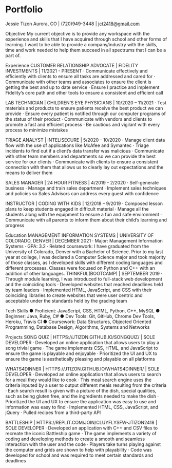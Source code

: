 # Portfolio

Jessie Tizon
Aurora, CO | (720)949-3448 | jct2418@gmail.com

Objective
My current objective is to provide any workspace with the experience and skills that I have acquired through school and other forms of learning. I want to be able to provide a company/industry with the skills, time and work needed to help them succeed in all spectrums that I can be a part of.

Experience
CUSTOMER RELATIONSHIP ADVOCATE | FIDELITY INVESTMENTS | 11/2021 - PRESENT
·	Communicate effectively and efficiently with clients to ensure all tasks are addressed and cared for
·	Communicate with other teams and associates to ensure the client is getting the best and up to date service
·	Ensure I practice and implement Fidelity’s core path and other tools to ensure a consistent and efficient call

LAB TECHNICIAN | CHILDREN’S EYE PHYSICIANS | 10/2020 – 11/2021
·	Test materials and products to ensure patients receive the best product we can provide
·	Ensure every patient is notified through our computer programs of the status of their product
·	Communicate with vendors and clients to promote a fast and efficient process
·	Be cautious and vigilant with every process to minimize mistakes 

TRIAGE ANALYST | INTELISECURE | 5/2020 - 10/2020
·	Manage client data flow with the use of applications like McAfee and Symantec
·	Triage incidents to find out if a client’s data transfer was malicious
·	Communicate with other team members and departments so we can provide the best service for our clients
·	Communicate with clients to ensure a consistent connection with them that allows us to clearly lay out expectations and the means to deliver them

SALES MANAGER | 24 HOUR FITNESS | 4/2019 - 2/2020
·	Self-generate business
·	Manage and train sales department
·	Implement sales techniques and policies so Sales Advisors can address every guest with confidence

INSTRUCTOR | CODING WITH KIDS | 12/2018 – 9/2019
·	Composed lesson plans to keep students engaged in difficult material
·	Manage all the students along with the equipment to ensure a fun and safe environment
·	Communicate with all parents to inform them about their child’s learning and progress

Education
MANAGEMENT INFORMATION SYSTEMS | UNIVERSITY OF COLORADO, DENVER | DECEMBER 2021
·	Major: Management Information Systems
·	GPA: 3.2
·	Related coursework: I have graduated from the University of Colorado, Denver with a Bachelor of Science. Prior to my last year at college, I was declared a Computer Science major and took majority of those classes, as I developed skills with different coding languages and different processes. Classes were focused on Python and C++ with an addition of other languages. 
THINKFUL(BOOTCAMP) | SEPTEMBER 2019
·	Through module learning, I was introduced to full-stack web development and the coinciding tools
·	Developed websites that reached deadlines held by team leaders
·	Implemented HTML, JavaScript, and CSS with their coinciding libraries to create websites that were user centric and acceptable under the standards held by the grading team 

Tech Skills
●	Proficient: JavaScript, CSS, HTML, Python, C++, MySQL
●	Beginner: Java, Ruby, C# 
●	Dev Tools: Git, GitHub, Chrome Dev Tools, Heroku, Travis CI
●	Coursework: Data Structures, Objected Oriented Programming, Database Design, Algorithms, Systems and Networks

Projects
SONG QUIZ | HTTPS://JTIZON.GITHUB.IO/SONGQUIZ/ | SOLE DEVELOPER
·	Developed an online application that allows users to play a song trivial game
·	The game implements CSS, HTML, and JavaScript to ensure the game is playable and enjoyable
·	Prioritized the UI and UX to ensure the game is aesthetically pleasing and playable on all platforms

WHATS4DINNER | HTTPS://JTIZON.GITHUB.IO/WHATS4DINNER/ | SOLE DEVELOPER
·	Developed an online application that allows users to search for a meal they would like to cook
·	This meal search engine uses the criteria inputed by a user to output different meals resulting from the criteria
·	Each search result is given with a picture of the dish, special qualities, such as being gluten free, and the ingredients needed to make the dish
·	Prioritized the UI and UX to ensure the application was easy to use and information was easy to find
·	Implemented HTML, CSS, JavaScript, and jQuery
·	Pulled recipes from a third-party API

BATTLESHIP | HTTPS://REPLIT.COM/JOIN/CLUYFLYSFW-JTIZON2418 | SOLE DEVELOPER
·	Developed an application with C++ and CSV files to recreate the iconic Battleship game
·	The game implements a variety of coding and developing methods to create a smooth and seamless interaction with the user and the code
·	Players take turns playing against the computer and grids are shown to help with playability
·	Code was developed for school and was required to meet certain standards and deadlines
